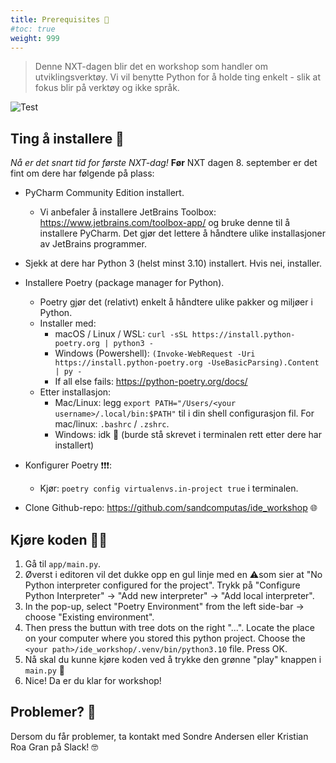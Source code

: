 ```yaml
---
title: Prerequisites 📝
#toc: true
weight: 999
---
```


> Denne NXT-dagen blir det en workshop som handler om utviklingsverktøy. Vi vil benytte Python for å holde ting enkelt - slik at fokus blir på verktøy og ikke språk. 

![Test](/toolbox_illustration.png)

## Ting å installere 💾

*Nå er det snart tid for første NXT-dag!* **Før** NXT dagen 8. september er det fint om dere har følgende på plass:

- PyCharm Community Edition installert.

  - Vi anbefaler å installere JetBrains Toolbox: https://www.jetbrains.com/toolbox-app/ og bruke denne til å installere PyCharm. Det gjør det lettere å håndtere ulike installasjoner av JetBrains programmer.

- Sjekk at dere har Python 3 (helst minst 3.10) installert. Hvis nei, installer.

- Installere Poetry (package manager for Python).

  - Poetry gjør det (relativt) enkelt å håndtere ulike pakker og miljøer i Python.
  - Installer med:
    - macOS / Linux / WSL: `curl -sSL https://install.python-poetry.org | python3 -`
    - Windows (Powershell): `(Invoke-WebRequest -Uri https://install.python-poetry.org -UseBasicParsing).Content | py -`
    - If all else fails: https://python-poetry.org/docs/
  - Etter installasjon:
    - Mac/Linux: legg `export PATH="/Users/<your username>/.local/bin:$PATH"` til i din shell configurasjon 
      fil. For mac/linux: `.bashrc` / `.zshrc`.
    - Windows: idk 🤷‍ (burde stå skrevet i terminalen rett etter dere har installert)
  

- Konfigurer Poetry ❗❗️❗️️:

  - Kjør: `poetry config virtualenvs.in-project true` i terminalen.
 
- Clone Github-repo: https://github.com/sandcomputas/ide_workshop  🌐


## Kjøre koden 👩‍💻

1. Gå til `app/main.py`. 
2. Øverst i editoren vil det dukke opp en gul linje med en ⚠️som sier at "No Python interpreter configured for the 
   project". Trykk på "Configure Python Interpreter" -> "Add new interpreter" -> "Add local interpreter".
3. In the pop-up, select "Poetry Environment" from the left side-bar -> choose "Existing environment".
4. Then press the buttun with tree dots on the right "...". Locate the place on your computer where you stored this 
   python project. Choose the `<your path>/ide_workshop/.venv/bin/python3.10` file. Press OK. 
5. Nå skal du kunne kjøre koden ved å trykke den grønne "play" knappen i `main.py` 🤞
6. Nice! Da er du klar for workshop!


## Problemer? 🤨

Dersom du får problemer, ta kontakt med Sondre Andersen eller Kristian Roa Gran på Slack! 🤓